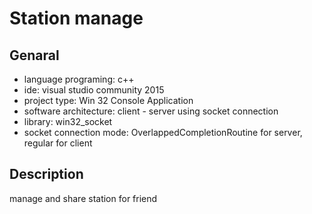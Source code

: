 # Station manage
## Genaral
+ language programing: c++
+ ide: visual studio community 2015
+ project type: Win 32 Console Application
+ software architecture: client - server using socket connection
+ library: win32_socket
+ socket connection mode: OverlappedCompletionRoutine for server, regular for client
## Description
manage and share station for friend